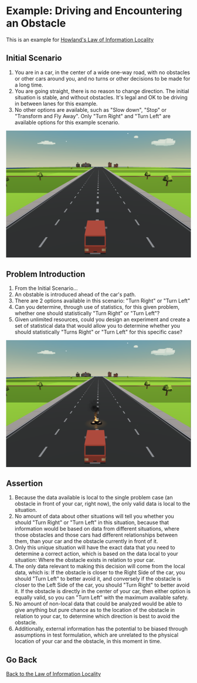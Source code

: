 # Example: Driving and Encountering an Obstacle

This is an example for [Howland's Law of Information Locality](../)

## Initial Scenario

1. You are in a car, in the center of a wide one-way road, with no obstacles or other cars around you, and no turns or other decisions to be made for a long time.
2. You are going straight, there is no reason to change direction.  The initial situation is stable, and without obstacles.  It's legal and OK to be driving in between lanes for this example.
3. No other options are available, such as "Slow down", "Stop" or "Transform and Fly Away".  Only "Turn Right" and "Turn Left" are available options for this example scenario.

![Initial Scenario](images/stats_invalid_00.PNG)

## Problem Introduction

1. From the Initial Scenario...
2. An obstable is introduced ahead of the car's path.
3. There are 2 options available in this scenario:  "Turn Right" or "Turn Left"
4. Can you determine, through use of statistics, for this given problem, whether one should statistically "Turn Right" or "Turn Left"?
5. Given unlimited resources, could you design an experiment and create a set of statistical data that would allow you to determine whether you should statistically "Turns Right" or "Turn Left" for this specific case?

![Problem Introduction](images/stats_invalid_01.PNG)

## Assertion

1. Because the data available is local to the single problem case (an obstacle in front of your car, right now), the only valid data is local to the situation.
2. No amount of data about other situations will tell you whether you should "Turn Right" or "Turn Left" in this situation, because that information would be based on data from different situations, where those obstacles and those cars had different relationships between them, than your car and the obstacle currently in front of it.
3. Only this unique situation will have the exact data that you need to determine a correct action, which is based on the data local to your situation:  Where the obstacle exists in relation to your car.
4. The only data relevant to making this decision will come from the local data, which is:  If the obstacle is closer to the Right Side of the car, you should "Turn Left" to better avoid it, and conversely if the obstacle is closer to the Left Side of the car, you should "Turn Right" to better avoid it.  If the obstacle is directly in the center of your car, then either option is equally valid, so you can "Turn Left" with the maximum available safety.
5. No amount of non-local data that could be analyzed would be able to give anything but pure chance as to the location of the obstacle in relation to your car, to determine which direction is best to avoid the obstacle.
6. Additionally, external information has the potential to be biased through assumptions in test formulation, which are unrelated to the physical location of your car and the obstacle, in this moment in time.

## Go Back

[Back to the Law of Information Locality](../)
